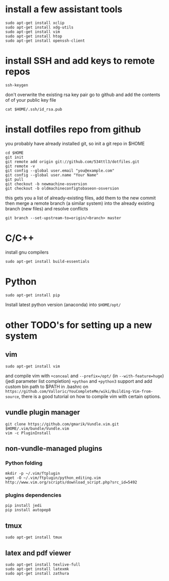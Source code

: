 # install a few assistant tools
```
sudo apt-get install xclip
sudo apt-get install xdg-utils
sudo apt-get install vim
sudo apt-get install htop
sudo apt-get install openssh-client
```
# install SSH and add keys to remote repos
```
ssh-keygen
```
don't overwrite the existing rsa key pair
go to github and add the contents of of your public key file
```
cat $HOME/.ssh/id_rsa.pub
```

# install dotfiles repo from github
you probably have already installed git, so init a git repo in $HOME
```
cd $HOME
git init
git remote add origin git://github.com/534ttl3/dotfiles.git
git remote -v
git config --global user.email "you@example.com"
git config --global user.name "Your Name"
git pull
git checkout -b newmachine-osversion
git checkout -b oldmachineconfigtobaseon-osversion
```

this gets you a list of already-existing files, add them to the new commit 
then merge a remote branch (a similar system) into 
the already existing branch (new files) and resolve conflicts

```
git branch --set-upstream-to=origin/<branch> master
```

# C/C++
install gnu compilers
```
sudo apt-get install build-essentials
```

# Python
```
sudo apt-get install pip
```
Install latest python version (anaconda) into `$HOME/opt/`

# other TODO's for setting up a new system

## vim 
```
sudo apt-get install vim
```
and compile vim with `+conceal` and `--prefix=/opt/` (in `--with-feature=huge`) (jedi parameter list completion) `+python` and `+python3` 
support and add custom bin path to $PATH in .bashrc
on `https://github.com/Valloric/YouCompleteMe/wiki/Building-Vim-from-source`,
there is a good tutorial on how to compile vim with certain options.

## vundle plugin manager
```
git clone https://github.com/gmarik/Vundle.vim.git $HOME/.vim/bundle/Vundle.vim
vim -c PluginInstall
```

## non-vundle-managed plugins
### Python folding
```
mkdir -p ~/.vim/ftplugin
wget -O ~/.vim/ftplugin/python_editing.vim http://www.vim.org/scripts/download_script.php?src_id=5492
```

### plugins dependencies
```
pip install jedi
pip install autopep8
```

## tmux
```
sudo apt-get install tmux
```
## latex and pdf viewer
```
sudo apt-get install texlive-full
sudo apt-get install latexmk
sudo apt-get install zathura
```

